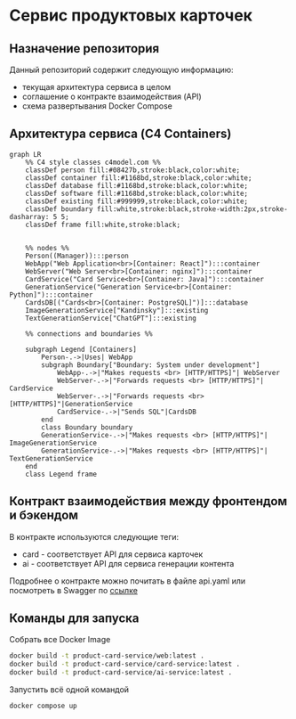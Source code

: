 # Сервис продуктовых карточек

## Назначение репозитория
Данный репозиторий содержит следующую информацию:
- текущая архитектура сервиса в целом
- соглашение о контракте взаимодействия (API)
- схема развертывания Docker Compose

## Архитектура сервиса (C4 Containers)
```mermaid
graph LR
    %% C4 style classes c4model.com %%
    classDef person fill:#08427b,stroke:black,color:white;
    classDef container fill:#1168bd,stroke:black,color:white;
    classDef database fill:#1168bd,stroke:black,color:white;
    classDef software fill:#1168bd,stroke:black,color:white;
    classDef existing fill:#999999,stroke:black,color:white;
    classDef boundary fill:white,stroke:black,stroke-width:2px,stroke-dasharray: 5 5;
    classDef frame fill:white,stroke:black;


    %% nodes %%
    Person((Manager)):::person
    WebApp("Web Application<br>[Container: React]"):::container
    WebServer("Web Server<br>[Container: nginx]"):::container
    CardService("Card Service<br>[Container: Java]"):::container
    GenerationService("Generation Service<br>[Container: Python]"):::container
    CardsDB[("Cards<br>[Container: PostgreSQL]")]:::database
    ImageGenerationService["Kandinsky"]:::existing
    TextGenerationService["ChatGPT"]:::existing

    %% connections and boundaries %%
    
    subgraph Legend [Containers]
        Person-.->|Uses| WebApp
        subgraph Boundary["Boundary: System under development"]
            WebApp-.->|"Makes requests <br> [HTTP/HTTPS]"| WebServer
            WebServer-.->|"Forwards requests <br> [HTTP/HTTPS]"| CardService
            WebServer-.->|"Forwards requests <br> [HTTP/HTTPS]"|GenerationService
            CardService-.->|"Sends SQL"|CardsDB
        end
        class Boundary boundary
        GenerationService-.->|"Makes requests <br> [HTTP/HTTPS]"| ImageGenerationService
        GenerationService-.->|"Makes requests <br> [HTTP/HTTPS]"| TextGenerationService
    end
    class Legend frame

```
## Контракт взаимодействия между фронтендом и бэкендом
В контракте используются следующие теги:
- card - соответствует API для сервиса карточек
- ai - соответствует API для сервиса генерации контента

Подробнее о контракте можно почитать в файле api.yaml или посмотреть в Swagger по 
[ссылке](https://kortkamp.github.io/swagger-viewer/?host=https%3A%2F%2Fraw.githubusercontent.com%2FProductCardService%2FProductCardService%2Fmaster%2Fapi.yaml)

## Команды для запуска
Собрать все Docker Image
```bash
docker build -t product-card-service/web:latest .
docker build -t product-card-service/card-service:latest .
docker build -t product-card-service/ai-service:latest .
```
Запустить всё одной командой
```bash
docker compose up
```

